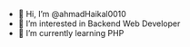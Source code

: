 - 👋 Hi, I’m @ahmadHaikal0010
- 👀 I’m interested in Backend Web Developer
- 🌱 I’m currently learning PHP

<!---
ahmadHaikal0010/ahmadHaikal0010 is a ✨ special ✨ repository because its `README.md` (this file) appears on your GitHub profile.
You can click the Preview link to take a look at your changes.
--->
